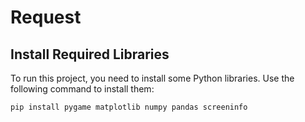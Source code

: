 # Request

## Install Required Libraries

To run this project, you need to install some Python libraries. Use the following command to install them:

```sh
pip install pygame matplotlib numpy pandas screeninfo
```



